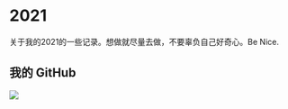 # 2021
关于我的2021的一些记录。想做就尽量去做，不要辜负自己好奇心。Be Nice.

## 我的 GitHub
<img align="middle" src="https://github-readme-stats-1.yihong0618.vercel.app/api?username=yihong0618&show_icons=true&&&hide_title=true" />

<!--START_SECTION:my_github-->


<!--END_SECTION:my_github-->
